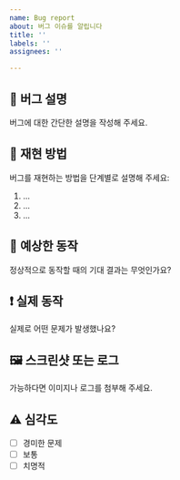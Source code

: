 ```yaml
---
name: Bug report
about: 버그 이슈를 알립니다
title: ''
labels: ''
assignees: ''

---
```


## 🐞 버그 설명
버그에 대한 간단한 설명을 작성해 주세요.

## 🔁 재현 방법
버그를 재현하는 방법을 단계별로 설명해 주세요:
1. ...
2. ...
3. ...

## 🤔 예상한 동작
정상적으로 동작할 때의 기대 결과는 무엇인가요?

## ❗ 실제 동작
실제로 어떤 문제가 발생했나요?

## 🖼️ 스크린샷 또는 로그
가능하다면 이미지나 로그를 첨부해 주세요.

## ⚠️ 심각도
- [ ] 경미한 문제
- [ ] 보통
- [ ] 치명적

